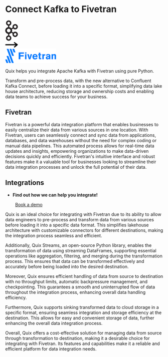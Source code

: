 # Connect Kafka to Fivetran

<div class="connect-images cards blog-grid-card" markdown>
<div>
<img src="../images/kafka_logo.png" width="40px" />
</div>
<div>
<img src="../images/arrow.svg" width="40px" />
</div>
<div>
<img src="./images/fivetran_1.jpg" />
</div>
</div>

Quix helps you integrate Apache Kafka with Fivetran using pure Python.

Transform and pre-process data, with the new alternative to Confluent Kafka Connect, before loading it into a specific format, simplifying data lake house architecture, reducing storage and ownership costs and enabling data teams to achieve success for your business.

## Fivetran

Fivetran is a powerful data integration platform that enables businesses to easily centralize their data from various sources in one location. With Fivetran, users can seamlessly connect and sync data from applications, databases, and data warehouses without the need for complex coding or manual data pipelines. This automated process allows for real-time data updates and insights, empowering organizations to make data-driven decisions quickly and efficiently. Fivetran's intuitive interface and robust features make it a valuable tool for businesses looking to streamline their data integration processes and unlock the full potential of their data.

## Integrations

<div class="grid cards" markdown>

- __Find out how we can help you integrate!__

    <a class="md-button md-button--primary" href="https://quix.io/book-a-demo" target="_blank" style="margin:.5rem;">Book a demo</a>

</div>


Quix is an ideal choice for integrating with Fivetran due to its ability to allow data engineers to pre-process and transform data from various sources before loading it into a specific data format. This simplifies lakehouse architecture with customizable connectors for different destinations, making the integration process seamless and efficient.

Additionally, Quix Streams, an open-source Python library, enables the transformation of data using streaming DataFrames, supporting essential operations like aggregation, filtering, and merging during the transformation process. This ensures that data can be transformed effectively and accurately before being loaded into the desired destination.

Moreover, Quix ensures efficient handling of data from source to destination with no throughput limits, automatic backpressure management, and checkpointing. This guarantees a smooth and uninterrupted flow of data throughout the integration process, enhancing overall data handling efficiency.

Furthermore, Quix supports sinking transformed data to cloud storage in a specific format, ensuring seamless integration and storage efficiency at the destination. This allows for easy and convenient storage of data, further enhancing the overall data integration process.

Overall, Quix offers a cost-effective solution for managing data from source through transformation to destination, making it a desirable choice for integrating with Fivetran. Its features and capabilities make it a reliable and efficient platform for data integration needs.

